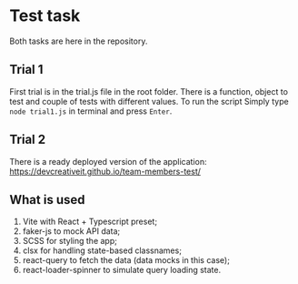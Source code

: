 # Test task

Both tasks are here in the repository.

## Trial 1

First trial is in the trial.js file in the root folder. There is a function,
object to test and couple of tests with different values. To run the script
Simply type `node trial1.js` in terminal and press `Enter`.

## Trial 2

There is a ready deployed version of the application:
https://devcreativeit.github.io/team-members-test/

## What is used

1. Vite with React + Typescript preset;
2. faker-js to mock API data;
3. SCSS for styling the app;
4. clsx for handling state-based classnames;
5. react-query to fetch the data (data mocks in this case);
6. react-loader-spinner to simulate query loading state.
